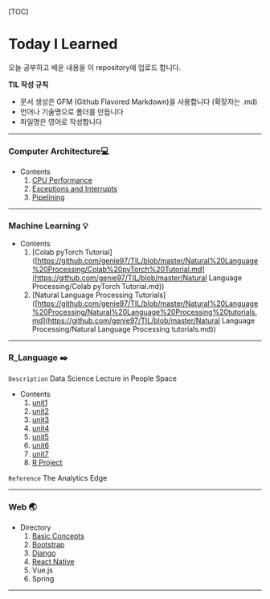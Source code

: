 [TOC]
# Today I Learned

오늘 공부하고 배운 내용을 이 repository에 업로드 합니다.

**TIL 작성 규칙**

- 문서 생성은 GFM (Github Flavored Markdown)을 사용합니다 (확장자는 .md)
- 언어나 기술명으로 폴더를 만듭니다 
- 파일명은 영어로 작성합니다

------

### Computer Architecture:computer:

- Contents
  1. [CPU Performance](https://github.com/genie97/TIL/blob/master/Computer%20Architecture_lecture/CPU%20Performance.md)
  2. [Exceptions and Interrupts](https://github.com/genie97/TIL/blob/master/Computer%20Architecture_lecture/Exceptions%20and%20Interrupts.md)
  3. [Pipelining](https://github.com/genie97/TIL/blob/master/Computer%20Architecture_lecture/Pipelining.md)

<hr>

### Machine Learning :bulb:

- Contents
  1. [Colab pyTorch Tutorial]([https://github.com/genie97/TIL/blob/master/Natural%20Language%20Processing/Colab%20pyTorch%20Tutorial.md](https://github.com/genie97/TIL/blob/master/Natural Language Processing/Colab pyTorch Tutorial.md))
  2. [Natural Language Processing Tutorials]([https://github.com/genie97/TIL/blob/master/Natural%20Language%20Processing/Natural%20Language%20Processing%20tutorials.md](https://github.com/genie97/TIL/blob/master/Natural Language Processing/Natural Language Processing tutorials.md))

<hr>

### R_Language :black_nib:

`Description` Data Science Lecture in People Space

- Contents
  1. [unit1](https://github.com/genie97/TIL/blob/master/R_Language/unit1.md)
  2. [unit2](https://github.com/genie97/TIL/blob/master/R_Language/unit2.md)
  3. [unit3](https://github.com/genie97/TIL/blob/master/R_Language/unit3.md)
  4. [unit4](https://github.com/genie97/TIL/blob/master/R_Language/unit4.md)
  5. [unit5](https://github.com/genie97/TIL/blob/master/R_Language/unit5.md)
  6. [unit6](https://github.com/genie97/TIL/blob/master/R_Language/unit6.md)
  7. [unit7](https://github.com/genie97/TIL/blob/master/R_Language/unit7.md)
  8. [R Project](https://github.com/genie97/TIL/blob/master/R_Language/R%20Project.md)

`Reference` The Analytics Edge

<hr>

### Web :earth_asia:

- Directory
  1. [Basic Concepts](https://github.com/genie97/TIL/tree/master/Web/%EA%B8%B0%EB%B3%B8%EC%A0%81%EC%9D%B8%20%EC%9B%B9%20%EA%B0%9C%EB%85%90)
  2. [Bootstrap](<https://github.com/genie97/TIL/tree/master/Web/Bootstrap>)
  3. [Django](https://github.com/genie97/TIL/tree/master/Web/Django)
  4. [React Native](<https://github.com/genie97/TIL/tree/master/Web/React%20Native>)
  5. Vue.js
  6. Spring

<hr>

